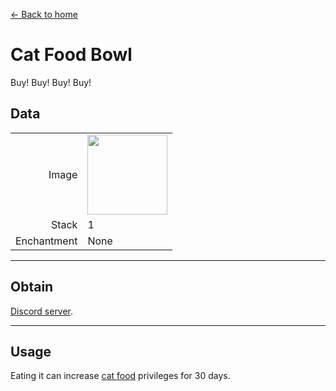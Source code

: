 [← Back to home](../)
# Cat Food Bowl
Buy! Buy! Buy! Buy!

## Data
<table>
    <tr><td align="end">Image</td><td><img src="https://i.imgur.com/wxw402A.png" width="128"/></td></tr>
    <tr><td align="end">Stack</td><td>1</td></tr>
    <tr><td align="end">Enchantment</td><td>None</td></tr>
</table>

---

## Obtain
[Discord server](../feature/discord_server.md).

---

## Usage
Eating it can increase [cat food](../feature/cat_bowl.md) privileges for 30 days.
